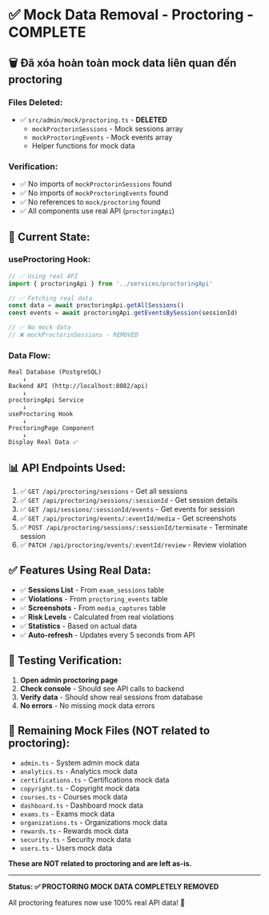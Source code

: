 # ✅ Mock Data Removal - Proctoring - COMPLETE

## 🗑️ Đã xóa hoàn toàn mock data liên quan đến proctoring

### **Files Deleted:**
- ✅ `src/admin/mock/proctoring.ts` - **DELETED**
  - `mockProctorinSessions` - Mock sessions array
  - `mockProctoringEvents` - Mock events array
  - Helper functions for mock data

### **Verification:**
- ✅ No imports of `mockProctorinSessions` found
- ✅ No imports of `mockProctoringEvents` found
- ✅ No references to `mock/proctoring` found
- ✅ All components use real API (`proctoringApi`)

## 🔄 Current State:

### **useProctoring Hook:**
```typescript
// ✅ Using real API
import { proctoringApi } from '../services/proctoringApi'

// ✅ Fetching real data
const data = await proctoringApi.getAllSessions()
const events = await proctoringApi.getEventsBySession(sessionId)

// ✅ No mock data
// ❌ mockProctorinSessions - REMOVED
```

### **Data Flow:**
```
Real Database (PostgreSQL)
    ↓
Backend API (http://localhost:8082/api)
    ↓
proctoringApi Service
    ↓
useProctoring Hook
    ↓
ProctoringPage Component
    ↓
Display Real Data ✅
```

## 📊 API Endpoints Used:

1. ✅ `GET /api/proctoring/sessions` - Get all sessions
2. ✅ `GET /api/proctoring/sessions/:sessionId` - Get session details
3. ✅ `GET /api/sessions/:sessionId/events` - Get events for session
4. ✅ `GET /api/proctoring/events/:eventId/media` - Get screenshots
5. ✅ `POST /api/proctoring/sessions/:sessionId/terminate` - Terminate session
6. ✅ `PATCH /api/proctoring/events/:eventId/review` - Review violation

## ✅ Features Using Real Data:

- ✅ **Sessions List** - From `exam_sessions` table
- ✅ **Violations** - From `proctoring_events` table
- ✅ **Screenshots** - From `media_captures` table
- ✅ **Risk Levels** - Calculated from real violations
- ✅ **Statistics** - Based on actual data
- ✅ **Auto-refresh** - Updates every 5 seconds from API

## 🧪 Testing Verification:

1. **Open admin proctoring page**
2. **Check console** - Should see API calls to backend
3. **Verify data** - Should show real sessions from database
4. **No errors** - No missing mock data errors

## 📝 Remaining Mock Files (NOT related to proctoring):

- `admin.ts` - System admin mock data
- `analytics.ts` - Analytics mock data
- `certifications.ts` - Certifications mock data
- `copyright.ts` - Copyright mock data
- `courses.ts` - Courses mock data
- `dashboard.ts` - Dashboard mock data
- `exams.ts` - Exams mock data
- `organizations.ts` - Organizations mock data
- `rewards.ts` - Rewards mock data
- `security.ts` - Security mock data
- `users.ts` - Users mock data

**These are NOT related to proctoring and are left as-is.**

---

**Status: ✅ PROCTORING MOCK DATA COMPLETELY REMOVED**

All proctoring features now use 100% real API data! 🎉

